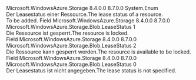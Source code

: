 <Type Name="LeaseStatus" FullName="Microsoft.WindowsAzure.Storage.Blob.LeaseStatus">
  <TypeSignature Language="C#" Value="public enum LeaseStatus" />
  <TypeSignature Language="ILAsm" Value=".class public auto ansi sealed LeaseStatus extends System.Enum" />
  <TypeSignature Language="DocId" Value="T:Microsoft.WindowsAzure.Storage.Blob.LeaseStatus" />
  <TypeSignature Language="VB.NET" Value="Public Enum LeaseStatus" />
  <TypeSignature Language="F#" Value="type LeaseStatus = " />
  <AssemblyInfo>
    <AssemblyName>Microsoft.WindowsAzure.Storage</AssemblyName>
    <AssemblyVersion>8.4.0.0</AssemblyVersion>
    <AssemblyVersion>8.7.0.0</AssemblyVersion>
  </AssemblyInfo>
  <Base>
    <BaseTypeName>System.Enum</BaseTypeName>
  </Base>
  <Docs>
    <summary>
            <span data-ttu-id="17608-101">Der Leasestatus einer Ressource.</span><span class="sxs-lookup"><span data-stu-id="17608-101">The lease status of a resource.</span></span>
            </summary>
    <remarks>To be added.</remarks>
  </Docs>
  <Members>
    <Member MemberName="Locked">
      <MemberSignature Language="C#" Value="Locked" />
      <MemberSignature Language="ILAsm" Value=".field public static literal valuetype Microsoft.WindowsAzure.Storage.Blob.LeaseStatus Locked = int32(1)" />
      <MemberSignature Language="DocId" Value="F:Microsoft.WindowsAzure.Storage.Blob.LeaseStatus.Locked" />
      <MemberSignature Language="VB.NET" Value="Locked" />
      <MemberSignature Language="F#" Value="Locked = 1" Usage="Microsoft.WindowsAzure.Storage.Blob.LeaseStatus.Locked" />
      <MemberType>Field</MemberType>
      <AssemblyInfo>
        <AssemblyName>Microsoft.WindowsAzure.Storage</AssemblyName>
        <AssemblyVersion>8.4.0.0</AssemblyVersion>
        <AssemblyVersion>8.7.0.0</AssemblyVersion>
      </AssemblyInfo>
      <ReturnValue>
        <ReturnType>Microsoft.WindowsAzure.Storage.Blob.LeaseStatus</ReturnType>
      </ReturnValue>
      <MemberValue>1</MemberValue>
      <Docs>
        <summary>
            <span data-ttu-id="17608-102">Die Ressource ist gesperrt.</span><span class="sxs-lookup"><span data-stu-id="17608-102">The resource is locked.</span></span>
            </summary>
      </Docs>
    </Member>
    <Member MemberName="Unlocked">
      <MemberSignature Language="C#" Value="Unlocked" />
      <MemberSignature Language="ILAsm" Value=".field public static literal valuetype Microsoft.WindowsAzure.Storage.Blob.LeaseStatus Unlocked = int32(2)" />
      <MemberSignature Language="DocId" Value="F:Microsoft.WindowsAzure.Storage.Blob.LeaseStatus.Unlocked" />
      <MemberSignature Language="VB.NET" Value="Unlocked" />
      <MemberSignature Language="F#" Value="Unlocked = 2" Usage="Microsoft.WindowsAzure.Storage.Blob.LeaseStatus.Unlocked" />
      <MemberType>Field</MemberType>
      <AssemblyInfo>
        <AssemblyName>Microsoft.WindowsAzure.Storage</AssemblyName>
        <AssemblyVersion>8.4.0.0</AssemblyVersion>
        <AssemblyVersion>8.7.0.0</AssemblyVersion>
      </AssemblyInfo>
      <ReturnValue>
        <ReturnType>Microsoft.WindowsAzure.Storage.Blob.LeaseStatus</ReturnType>
      </ReturnValue>
      <MemberValue>2</MemberValue>
      <Docs>
        <summary>
            <span data-ttu-id="17608-103">Die Ressource kann gesperrt werden.</span><span class="sxs-lookup"><span data-stu-id="17608-103">The resource is available to be locked.</span></span>
            </summary>
      </Docs>
    </Member>
    <Member MemberName="Unspecified">
      <MemberSignature Language="C#" Value="Unspecified" />
      <MemberSignature Language="ILAsm" Value=".field public static literal valuetype Microsoft.WindowsAzure.Storage.Blob.LeaseStatus Unspecified = int32(0)" />
      <MemberSignature Language="DocId" Value="F:Microsoft.WindowsAzure.Storage.Blob.LeaseStatus.Unspecified" />
      <MemberSignature Language="VB.NET" Value="Unspecified" />
      <MemberSignature Language="F#" Value="Unspecified = 0" Usage="Microsoft.WindowsAzure.Storage.Blob.LeaseStatus.Unspecified" />
      <MemberType>Field</MemberType>
      <AssemblyInfo>
        <AssemblyName>Microsoft.WindowsAzure.Storage</AssemblyName>
        <AssemblyVersion>8.4.0.0</AssemblyVersion>
        <AssemblyVersion>8.7.0.0</AssemblyVersion>
      </AssemblyInfo>
      <ReturnValue>
        <ReturnType>Microsoft.WindowsAzure.Storage.Blob.LeaseStatus</ReturnType>
      </ReturnValue>
      <MemberValue>0</MemberValue>
      <Docs>
        <summary>
            <span data-ttu-id="17608-104">Der Leasestatus ist nicht angegeben.</span><span class="sxs-lookup"><span data-stu-id="17608-104">The lease status is not specified.</span></span>
            </summary>
      </Docs>
    </Member>
  </Members>
</Type>